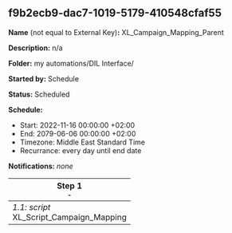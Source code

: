 ## f9b2ecb9-dac7-1019-5179-410548cfaf55

**Name** (not equal to External Key)**:** XL_Campaign_Mapping_Parent

**Description:** n/a

**Folder:** my automations/DIL Interface/

**Started by:** Schedule

**Status:** Scheduled

**Schedule:**

* Start: 2022-11-16 00:00:00 +02:00
* End: 2079-06-06 00:00:00 +02:00
* Timezone: Middle East Standard Time
* Recurrance: every day until end date

**Notifications:** _none_


| Step 1<br>_<small>-</small>_ |
| --- |
| _1.1: script_<br>XL_Script_Campaign_Mapping |

